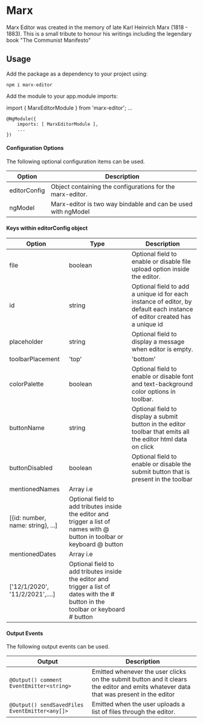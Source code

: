 # Marx

Marx Editor was created in the memory of late Karl Heinrich Marx (1818 - 1883). 
This is a small tribute to honour his writings including the legendary book "The Communist Manifesto"


## Usage

Add the package as a dependency to your project using:

    npm i marx-editor

Add the module to your app.module imports:

   import { MarxEditorModule } from 'marx-editor';
    ...

    @NgModule({
        imports: [ MarxEditorModule ],
        ...
    })

#### Configuration Options

The following optional configuration items can be used.

| Option        | Description 
| ---           | ---         
| editorConfig  |  Object containing the configurations for the marx-editor. |
| ngModel       |  Marx-editor is two way bindable and can be used with ngModel |


#### Keys within editorConfig object

| Option           | Type                             | Description 
| ---              | ---                              | ---         
| file             | boolean                          | Optional field to enable or disable file upload option inside the editor. |
| id               | string                           | Optional field to add a unique id for each instance of editor, by default each instance of editor created has a unique id |
| placeholder      | string                           | Optional field to display a message when editor is empty. |
| toolbarPlacement | 'top' | 'bottom'                 | Optional field to diplay the toolbar at the top or bottom, by default the toolbar is placed at the bottom |
| colorPalette     | boolean                          | Optional field to enable or disable font and text-background color options in toolbar. |
| buttonName       | string                           | Optional field to display a submit button in the editor toolbar that emits all the editor html data on click |
| buttonDisabled   | boolean                          | Optional field to enable or disable the submit button that is present in the toolbar |
| mentionedNames   | Array i.e 
                     [{id: number, name: string}, ...] | Optional field to add tributes inside the editor and trigger a list of names with @ button in toolbar or keyboard @ button |
| mentionedDates   | Array i.e
                     ['12/1/2020', '11/2/2021',....]   | Optional field to add tributes inside the editor and trigger a list of dates with the # button in the toolbar or keyboard # button |

#### Output Events

The following output events can be used.

| Output        | Description |
| ---           | ---         |
| `@Output() comment EventEmitter<string>` | Emitted whenever the user clicks on the submit button and it clears the editor and emits whatever data that was present in the editor
| `@Output() sendSavedFiles EventEmitter<any[]>` | Emitted when the user uploads a list of files through the editor.
